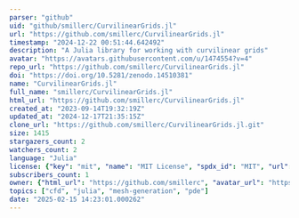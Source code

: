 ```yaml
---
parser: "github"
uid: "github/smillerc/CurvilinearGrids.jl"
url: "https://github.com/smillerc/CurvilinearGrids.jl"
timestamp: "2024-12-22 00:51:44.642492"
description: "A Julia library for working with curvilinear grids"
avatar: "https://avatars.githubusercontent.com/u/1474554?v=4"
repo_url: "https://github.com/smillerc/CurvilinearGrids.jl"
doi: "https://doi.org/10.5281/zenodo.14510381"
name: "CurvilinearGrids.jl"
full_name: "smillerc/CurvilinearGrids.jl"
html_url: "https://github.com/smillerc/CurvilinearGrids.jl"
created_at: "2023-09-14T19:32:19Z"
updated_at: "2024-12-17T21:35:15Z"
clone_url: "https://github.com/smillerc/CurvilinearGrids.jl.git"
size: 1415
stargazers_count: 2
watchers_count: 2
language: "Julia"
license: {"key": "mit", "name": "MIT License", "spdx_id": "MIT", "url": "https://api.github.com/licenses/mit", "node_id": "MDc6TGljZW5zZTEz"}
subscribers_count: 1
owner: {"html_url": "https://github.com/smillerc", "avatar_url": "https://avatars.githubusercontent.com/u/1474554?v=4", "login": "smillerc", "type": "User"}
topics: ["cfd", "julia", "mesh-generation", "pde"]
date: "2025-02-15 14:23:01.000262"
---
```


